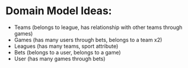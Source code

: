 # Domain Model Ideas:

* Teams (belongs to league, has relationship with other teams through games)
* Games (has many users through bets, belongs to a team x2)
* Leagues (has many teams, sport attribute)
* Bets (belongs to a user, belongs to a game)
* User (has many games through bets)

